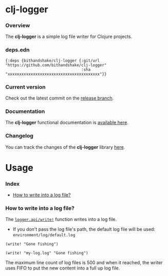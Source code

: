 
# clj-logger

### Overview

The <strong>clj-logger</strong> is a simple log file writer for Clojure projects.

### deps.edn

```
{:deps {bithandshake/clj-logger {:git/url "https://github.com/bithandshake/clj-logger"
                                 :sha     "xxxxxxxxxxxxxxxxxxxxxxxxxxxxxxxxxxxxxxxx"}}
```

### Current version

Check out the latest commit on the [release branch](https://github.com/bithandshake/clj-logger/tree/release).

### Documentation

The <strong>clj-logger</strong> functional documentation is [available here](documentation/COVER.md).

### Changelog

You can track the changes of the <strong>clj-logger</strong> library [here](CHANGES.md).

# Usage

### Index

- [How to write into a log file?](#how-to-write-into-a-log-file)

### How to write into a log file?

The [`logger.api/write!`](documentation/clj/logger/API.md#write) function writes into
a log file.

- If you don't pass the log file's path, the default log file will be used:
  `environment/log/default.log`

```
(write! "Gone fishing")
```

```
(write! "my-log.log" "Gone fishing")
```

The maximum line count of log files is 500 and when it reached, the writer uses
FIFO to put the new content into a full up log file.
